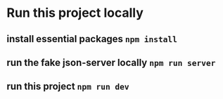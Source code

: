# Run this project locally

## install essential packages `npm install`

## run the fake json-server locally `npm run server`

## run this project `npm run dev`
